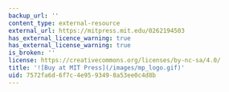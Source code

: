 ```yaml
---
backup_url: ''
content_type: external-resource
external_url: https://mitpress.mit.edu/0262194503
has_external_licence_warning: true
has_external_license_warning: true
is_broken: ''
license: https://creativecommons.org/licenses/by-nc-sa/4.0/
title: '![Buy at MIT Press](/images/mp_logo.gif)'
uid: 7572fa6d-6f7c-4e95-9349-8a53ee0c4d8b
---
```

